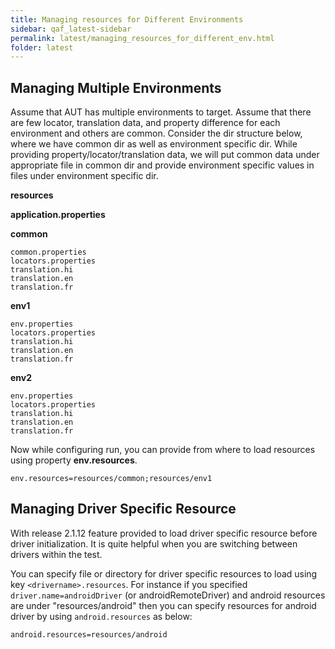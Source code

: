 ```yaml
---
title: Managing resources for Different Environments
sidebar: qaf_latest-sidebar
permalink: latest/managing_resources_for_different_env.html
folder: latest
---
```


## Managing Multiple Environments

Assume that AUT has multiple environments to target. Assume that there are few locator, translation data, and property difference for each environment and others are common. Consider the dir structure below, where we have common dir as well as environment specific dir. While providing property/locator/translation data, we will put common data under appropriate file in common dir and provide environment specific values in files under environment specific dir.

**resources**

**application.properties**

**common**

	common.properties
	locators.properties
	translation.hi
	translation.en 
	translation.fr 

**env1**

	env.properties
	locators.properties
	translation.hi
	translation.en
	translation.fr

**env2**

	env.properties
	locators.properties
	translation.hi
	translation.en
	translation.fr

Now while configuring run, you can provide from where to load resources using property **env.resources**.

```properties
env.resources=resources/common;resources/env1
```

## Managing Driver Specific Resource

With release 2.1.12 feature provided to load driver specific resource before driver initialization. It is quite helpful when you are switching between drivers within the test.

You can specify file or directory for driver specific resources to load using key `<drivername>.resources`.
For instance if you specified `driver.name=androidDriver` (or androidRemoteDriver) and android resources are under "resources/android" then you can specify resources for android driver by using `android.resources` as below:

```
android.resources=resources/android

```
